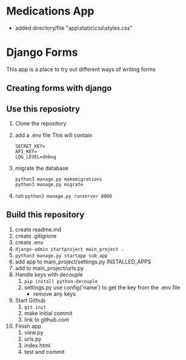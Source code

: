# Medications App
 - added directory/file "app\static\css\styles.css"


# Django Forms
This app is a place to try out different ways of writing forms

## Creating forms with django


## Use this reposiotry
1. Clone the repository
2. add a .env file
    This will contain
    ```
    SECRET_KEY=
    API_KEY=
    LOG_LEVEL=debug
    ```
3. migrate the database
    ```
    python3 manage.py makemigrations
    python3 manage.py migrate
    ```

4. run
    `python3 manage.py runserver 8000`

## Build this repository
1. create readme.md
2. create .gitignore
3. create .env
4. `django-admin startproject main_project .`
5. `python3 manage.py startapp sub_app`
6. add app to main_project/settings.py INSTALLED_APPS
7. add to main_project/urls.py 
8. Handle keys with decouple
    1. `pip install python-decouple`
    2. settings.py use config('name') to get the key from the .env file
        - remove any keys
9. Start Github
    1. `git init`
    2. make initial commit
    3. link to github.com
10. Finish app
    1. view.py
    2. urls.py
    3. index.html
    4. test and commit
